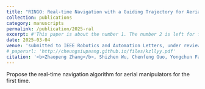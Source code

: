 ```yaml
---
title: "RINGO: Real-time Navigation with a Guiding Trajectory for Aerial Manipulators"
collection: publications
category: manuscripts
permalink: /publication/2025-ral
excerpt: #'This paper is about the number 1. The number 2 is left for future work.'
date: 2025-03-04
venue: 'submitted to IEEE Robotics and Automation Letters, under review'
# paperurl: 'http://cheungsiupaang.github.io/files/kzllyy.pdf'
citation: '<b>Zhaopeng Zhang</b>, Shizhen Wu, Chenfeng Guo, Yongchun Fang, and Jianda Han, and Xiao Liang*'
---
```

Propose the real-time navigation algorithm for aerial manipulators for the first time.
